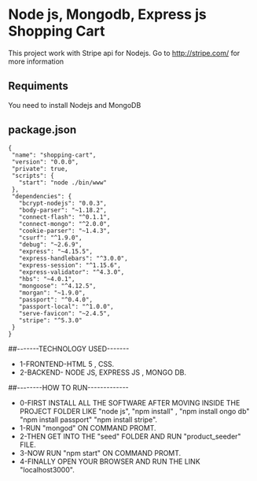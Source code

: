 # Node js, Mongodb, Express js Shopping Cart 

This project work with Stripe api for Nodejs. Go to http://stripe.com/ for more information

## Requiments
  You need to install Nodejs and MongoDB

## package.json
 ```
 {
  "name": "shopping-cart",
  "version": "0.0.0",
  "private": true,
  "scripts": {
    "start": "node ./bin/www"
  },
  "dependencies": {
    "bcrypt-nodejs": "0.0.3",
    "body-parser": "~1.18.2",
    "connect-flash": "^0.1.1",
    "connect-mongo": "^2.0.0",
    "cookie-parser": "~1.4.3",
    "csurf": "^1.9.0",
    "debug": "~2.6.9",
    "express": "~4.15.5",
    "express-handlebars": "^3.0.0",
    "express-session": "^1.15.6",
    "express-validator": "^4.3.0",
    "hbs": "~4.0.1",
    "mongoose": "^4.12.5",
    "morgan": "~1.9.0",
    "passport": "^0.4.0",
    "passport-local": "^1.0.0",
    "serve-favicon": "~2.4.5",
    "stripe": "^5.3.0"
  }
}
 ```

##-------TECHNOLOGY USED-------

* 1-FRONTEND-HTML 5 , CSS.
* 2-BACKEND- NODE JS, EXPRESS JS , MONGO DB.

##--------HOW TO RUN-------------

* 0-FIRST INSTALL ALL THE SOFTWARE AFTER MOVING INSIDE THE PROJECT FOLDER LIKE "node js", "npm install" , "npm install ongo db" "npm install passport" "npm install stripe".
* 1-RUN "mongod" ON COMMAND PROMT.
* 2-THEN GET INTO THE "seed" FOLDER AND RUN "product_seeder" FILE.
* 3-NOW RUN "npm start" ON COMMAND PROMT.
* 4-FINALLY OPEN YOUR BROWSER AND RUN THE LINK "localhost3000".
